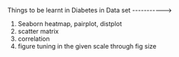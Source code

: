 Things to be learnt in Diabetes in Data set ----------->

1. Seaborn heatmap, pairplot, distplot
2. scatter matrix
3. correlation
4. figure tuning in the given scale through fig size
